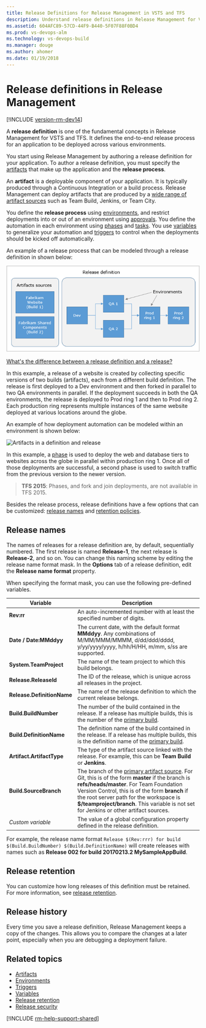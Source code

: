 ```yaml
---
title: Release Definitions for Release Management in VSTS and TFS
description: Understand release definitions in Release Management for Visual Studio Team Services (VSTS) and Team Foundation Server (TFS)
ms.assetid: 604AFC89-57CD-44F9-B440-5F07F88F0BD4
ms.prod: vs-devops-alm
ms.technology: vs-devops-build
ms.manager: douge
ms.author: ahomer
ms.date: 01/19/2018
---
```

[//]: # (monikerRange: ">= tfs-2015")

# Release definitions in Release Management

[!INCLUDE [version-rm-dev14](../../../_shared/version-rm-dev14.md)]

A **release definition** is one of the fundamental concepts in Release Management for VSTS and TFS.
It defines the end-to-end release process for an application to be deployed across various environments.

You start using Release Management by authoring a release definition for your application. To author a release definition, you must specify the [artifacts](artifacts.md) that make up the application and the **release process**.

An **artifact** is a deployable component of your application. It is typically produced through a Continuous Integration or a build process. Release Management can deploy artifacts that are produced by a [wide range of artifact sources](artifacts.md#sources) such as Team Build, Jenkins, or Team City.

You define the **release process** using [environments](environments.md), and restrict deployments into or out of an environment using [approvals](approvals/index.md). You define the automation in each environment using [phases](../../process/phases.md) and [tasks](../../process/tasks.md). You use [variables](variables.md) to generalize your automation and [triggers](triggers.md) to control when the deployments should be kicked off automatically.

An example of a release process that can be modeled through a release definition in shown below:

![Artifacts in a definition and release](_img/definition-01.png)

[What's the difference between a release definition and a release?](../../releases/index.md)

In this example, a release of a website is created by collecting specific versions of two builds (artifacts), each from a different build definition. The release is first deployed to a Dev environment and then forked in parallel to two QA environments in parallel. If the deployment succeeds in both the QA environments, the release is deployed to Prod ring 1 and then to Prod ring 2. Each production ring represents multiple instances of the same website deployed at various locations around the globe.

[//]: # (::: moniker range=">= tfs-2017")

An example of how deployment automation can be modeled within an environment is shown below:

![Artifacts in a definition and release](_img/definition-02.png)

In this example, a [phase](../../process/phases.md) is used to deploy the web and database tiers to websites across the globe in parallel within production ring 1. Once all of those deployments are successful, a second phase is used to switch traffic from the previous version to the newer version.

[//]: # (::: moniker-end)

[//]: # (::: moniker range="<= tfs-2015")

> **TFS 2015**: Phases, and fork and join deployments, are not available in TFS 2015.

[//]: # (::: moniker-end)

Besides the release process, release definitions have a few options that can be customized: 
[release names](#numbering) and [retention policies](../../policies/retention.md).

<h2 id="numbering">Release names</h2>

The names of releases for a release definition are, by default, sequentially numbered.
The first release is named **Release-1**, the next release is
**Release-2**, and so on. You can change this naming scheme by editing the
release name format mask. In the **Options** tab of a release definition,
edit the **Release name format** property.

When specifying the format mask, you can use the following pre-defined variables.

| Variable | Description |
|----------|-------------|
| **Rev:rr** | An auto-incremented number with at least the specified number of digits. |
| **Date / Date:MMddyy** | The current date, with the default format **MMddyy**. Any combinations of M/MM/MMM/MMMM, d/dd/ddd/dddd, y/yy/yyyy/yyyy, h/hh/H/HH, m/mm, s/ss are supported. |
| **System.TeamProject** | The name of the team project to which this build belongs. |
| **Release.ReleaseId** | The ID of the release, which is unique across all releases in the project. |
| **Release.DefinitionName** | The name of the release definition to which the current release belongs. |
| **Build.BuildNumber** | The number of the build contained in the release. If a release has multiple builds, this is the number of the [primary build](artifacts.md#primary-source). |
| **Build.DefinitionName** | The definition name of the build contained in the release. If a release has multiple builds, this is the definition name of the [primary build](artifacts.md#primary-source). |
| **Artifact.ArtifactType** | The type of the artifact source linked with the release. For example, this can be **Team Build** or **Jenkins**. |
| **Build.SourceBranch** | The branch of the [primary artifact source](artifacts.md#primary-source). For Git, this is of the form **master** if the branch is **refs/heads/master**. For Team Foundation Version Control, this is of the form **branch** if the root server path for the workspace is **$/teamproject/branch**. This variable is not set for Jenkins or other artifact sources. |
| *Custom variable* | The value of a global configuration property defined in the release definition. |

For example, the release name format `Release $(Rev:rrr) for build $(Build.BuildNumber) $(Build.DefinitionName)` will create releases with names such as **Release 002 for build 20170213.2 MySampleAppBuild**.

## Release retention

You can customize how long releases of this definition must be retained. For more information, see [release retention](../../policies/retention.md).

## Release history

Every time you save a release definition, Release Management keeps a copy of the changes. This allows you to compare the changes at a later point, especially when you are debugging a deployment failure.

## Related topics

* [Artifacts](artifacts.md)
* [Environments](environments.md)
* [Triggers](triggers.md)
* [Variables](variables.md)
* [Release retention](../../policies/retention.md)
* [Release security](../../policies/permissions.md#release-permissions)

[!INCLUDE [rm-help-support-shared](../../../_shared/rm-help-support-shared.md)]
